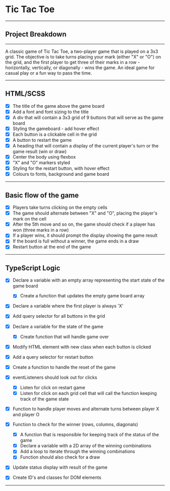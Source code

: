 # Tic Tac Toe

---

## Project Breakdown

---

A classic game of Tic Tac Toe, a two-player game that is played on a 3x3 grid. The objective is to take turns placing your mark (either "X" or "O") on the grid, and the first player to get three of their marks in a row - horizontally, vertically, or diagonally - wins the game. An ideal game for casual play or a fun way to pass the time.

---

## HTML/SCSS

-   [x] The title of the game above the game board
-   [x] Add a font and font sizing to the title
-   [x] A div that will contain a 3x3 grid of 9 buttons that will serve as the game board
-   [x] Styling the gameboard - add hover effect
-   [x] Each button is a clickable cell in the grid
-   [x] A button to restart the game
-   [x] A heading that will contain a display of the current player's turn or the game result (win or draw)
-   [x] Center the body using flexbox
-   [x] "X" and "O" markers styled
-   [x] Styling for the restart button, with hover effect
-   [x] Colours to fonts, background and game board

---

## Basic flow of the game

-   [x] Players take turns clicking on the empty cells
-   [x] The game should alternate between "X" and "O", placing the player's mark on the cell
-   [x] After the 5th move and so on, the game should check if a player has won (three marks in a row)
-   [x] If a player wins, it should prompt the display showing the game result
-   [x] If the board is full without a winner, the game ends in a draw
-   [x] Restart button at the end of the game

---

## TypeScript Logic

-   [x] Declare a variable with an empty array representing the start state of the game board

    -   [x] Create a function that updates the empty game board array

-   [x] Declare a variable where the first player is always 'X'
-   [x] Add query selector for all buttons in the grid
-   [x] Declare a variable for the state of the game

    -   [x] Create function that will handle game over

-   [x] Modify HTML element with new class when each button is clicked
-   [x] Add a query selector for restart button
-   [x] Create a function to handle the reset of the game
-   [x] eventListeners should look out for clicks
    -   [x] Listen for click on restart game
    -   [x] Listen for click on each grid cell that will call the function keeping track of the game state
-   [x] Function to handle player moves and alternate turns between player X and player O
-   [x] Function to check for the winner (rows, columns, diagonals)
    -   [x] A function that is responsible for keeping track of the status of the game
    -   [x] Declare a variable with a 2D array of the winning combinations
    -   [x] Add a loop to iterate through the winning combinations
    -   [x] Function should also check for a draw
-   [x] Update status display with result of the game
-   [x] Create ID's and classes for DOM elements

---
